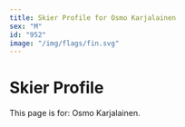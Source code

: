 ```yaml
---
title: Skier Profile for Osmo Karjalainen
sex: "M"
id: "952"
image: "/img/flags/fin.svg" 
---
```


# Skier Profile

This page is for: Osmo Karjalainen.
    